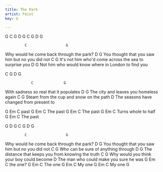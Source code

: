 ```yaml
---
title: The Park
artist: Feist
key: G

---
```

G C G D G C G D G

             C                  G
Why would he come back through the park?
                     D                   G
You thought that you saw him but no you did not
                   C                      G
It's not him who'd come across the sea to surprise you
                  D                    G
Not him who would know where in London to find you

C G D G

                C              G
With sadness so real that it populates
             D                 G
The city and leaves you homeless again
               C                G
Steam from the cup and snow on the path
                 D
The seasons have changed from present to

G Em C
past
    G Em C
The past
    G Em C
The past
      G Em C
Turns whole to half
    G Em C
The past

G D G C G D G

             C                  G
Why would he come back through the park?
                     D                   G
You thought that you saw him but no you did not
           C             G
Who can be sure of anything through
                  D                       G
The distance that keeps you from knowing the truth
              C                 G
Why would you think your boy could become
                  D
The man who could make you sure he was
    G Em C
the one?
    G Em C
The one
   G Em C
My one
   G Em C
My one
G


